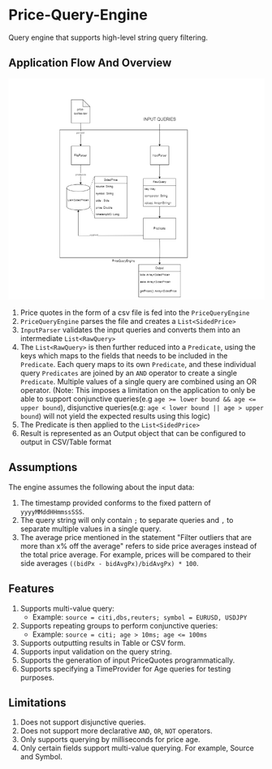 # Price-Query-Engine
Query engine that supports high-level string query filtering.

## Application Flow And Overview
![Application Overview And Flow Diagram](images/Application%20Flow%20Diagram.png)

1. Price quotes in the form of a csv file is fed into the `PriceQueryEngine` 
2. `PriceQueryEngine` parses the file and creates a `List<SidedPrice>`
3. `InputParser` validates the input queries and converts them into an intermediate `List<RawQuery>`
4. The `List<RawQuery>` is then further reduced into a `Predicate`, using the keys which maps to the fields that needs to be included in the `Predicate`. Each query maps to its own `Predicate`, and these individual query `Predicates` are joined by an `AND` operator to create a single `Predicate`. Multiple values of a single query are combined using an OR operator. (Note: This imposes a limitation on the application to only be able to support conjunctive queries(e.g `age >= lower bound && age <= upper bound`), disjunctive queries(e.g: `age < lower bound || age > upper bound`) will not yield the expected results using this logic)
5. The Predicate is then applied to the `List<SidedPrice>` 
6. Result is represented as an Output object that can be configured to output in CSV/Table format

## Assumptions

The engine assumes the following about the input data:

1. The timestamp provided conforms to the fixed pattern of `yyyyMMddHHmmssSSS`.
2. The query string will only contain `;` to separate queries and `,` to separate multiple values in a single query.
3. The average price mentioned in the statement "Filter outliers that are more than x% off the average" refers to side price averages instead of the total price average. For example, prices will be compared to their side averages `((bidPx - bidAvgPx)/bidAvgPx) * 100`.

## Features

1. Supports multi-value query:
    - Example: `source = citi,dbs,reuters; symbol = EURUSD, USDJPY`
2. Supports repeating groups to perform conjunctive queries:
    - Example: `source = citi; age > 10ms; age <= 100ms`
3. Supports outputting results in Table or CSV form.
4. Supports input validation on the query string.
5. Supports the generation of input PriceQuotes programmatically.
6. Supports specifying a TimeProvider for Age queries for testing purposes.

## Limitations

1. Does not support disjunctive queries.
2. Does not support more declarative `AND`, `OR`, `NOT` operators.
3. Only supports querying by milliseconds for price age.
4. Only certain fields support multi-value querying. For example, Source and Symbol.

                 
